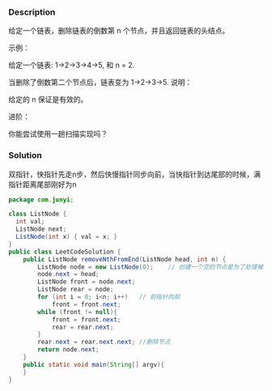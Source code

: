 ###  Description
给定一个链表，删除链表的倒数第 n 个节点，并且返回链表的头结点。

示例：

给定一个链表: 1->2->3->4->5, 和 n = 2.

当删除了倒数第二个节点后，链表变为 1->2->3->5.
说明：

给定的 n 保证是有效的。

进阶：

你能尝试使用一趟扫描实现吗？



### Solution
双指针，快指针先走n步，然后快慢指针同步向前，当快指针到达尾部的时候，满指针距离尾部刚好为n
```java
package com.junyi;

class ListNode {
  int val;
  ListNode next;
  ListNode(int x) { val = x; }
}
public class LeetCodeSolution {
    public ListNode removeNthFromEnd(ListNode head, int n) {
        ListNode node = new ListNode(0);    // 创建一个空的节点是为了处理被移除的是头以及更简洁的代码
        node.next = head;
        ListNode front = node.next;
        ListNode rear = node;
        for (int i = 0; i<n; i++)   // 前指针向前
            front = front.next;
        while (front != null){
            front = front.next;
            rear = rear.next;
        }
        rear.next = rear.next.next; //删除节点
        return node.next;
    }
    public static void main(String[] argv){
    }
}

```
